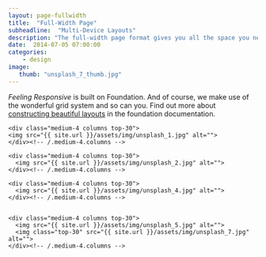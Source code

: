 ```yaml
---
layout: page-fullwidth
title:  "Full-Width Page"
subheadline:  "Multi-Device Layouts"
description: "The full-width page format gives you all the space you need to show your content using the grid."
date:  2014-07-05 07:00:00
categories:
    - design
image:
   thumb: "unsplash_7_thumb.jpg"
---
```

*Feeling Responsive* is built on Foundation. And of course, we make use of the wonderful grid system and so can you. Find out more about [constructing  beautiful layouts][1] in the foundation documentation.

<div class="row">

    <div class="medium-4 columns top-30">
    <img src="{{ site.url }}/assets/img/unsplash_1.jpg" alt="">
    </div><!-- /.medium-4.columns -->

    <div class="medium-4 columns top-30">
      <img src="{{ site.url }}/assets/img/unsplash_2.jpg" alt="">
    </div><!-- /.medium-4.columns -->

    <div class="medium-4 columns top-30">
      <img src="{{ site.url }}/assets/img/unsplash_4.jpg" alt="">
    </div><!-- /.medium-4.columns -->

</div><!-- /.row -->


<div class="row">
    <div class="medium-8 columns top-30">
    <img src="{{ site.url }}/assets/img/unsplash_6.jpg" alt="">
    </div><!-- /.medium-8.columns -->

    <div class="medium-4 columns top-30">
      <img src="{{ site.url }}/assets/img/unsplash_5.jpg" alt="">
      <img class="top-30" src="{{ site.url }}/assets/img/unsplash_7.jpg" alt="">
    </div><!-- /.medium-4.columns -->

</div><!-- /.row -->






 [1]: http://foundation.zurb.com/docs/components/grid.html
 [2]: #
 [3]: #
 [4]: #
 [5]: #
 [6]: #
 [7]: #
 [8]: #
 [9]: #
 [10]: #